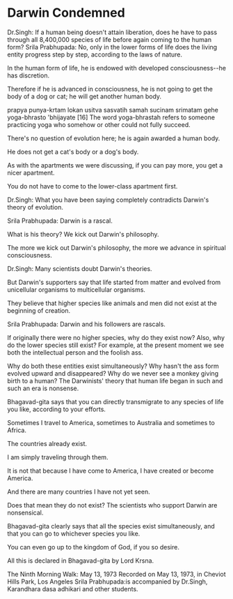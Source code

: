 # Darwin Condemned

Dr.Singh: If a human being doesn't attain liberation, does he have to pass through all 8,400,000 species of life before again coming to the human form? Srila Prabhupada: No, only in the lower forms of life does the living entity progress step by step, according to the laws of nature.

In the human form of life, he is endowed with developed consciousness--he has discretion.

Therefore if he is advanced in consciousness, he is not going to get the body of a dog or cat; he will get another human body.

prapya punya-krtam lokan usitva sasvatih samah sucinam srimatam gehe yoga-bhrasto 'bhijayate [16] The word yoga-bhrastah refers to someone practicing yoga who somehow or other could not fully succeed.

There's no question of evolution here; he is again awarded a human body.

He does not get a cat's body or a dog's body.

As with the apartments we were discussing, if you can pay more, you get a nicer apartment.

You do not have to come to the lower-class apartment first.

Dr.Singh: What you have been saying completely contradicts Darwin's theory of evolution.

Srila Prabhupada: Darwin is a rascal.

What is his theory? We kick out Darwin's philosophy.

The more we kick out Darwin's philosophy, the more we advance in spiritual consciousness.

Dr.Singh: Many scientists doubt Darwin's theories.

But Darwin's supporters say that life started from matter and evolved from unicellular organisms to multicellular organisms.

They believe that higher species like animals and men did not exist at the beginning of creation.

Srila Prabhupada: Darwin and his followers are rascals.

If originally there were no higher species, why do they exist now? Also, why do the lower species still exist? For example, at the present moment we see both the intellectual person and the foolish ass.

Why do both these entities exist simultaneously? Why hasn't the ass form evolved upward and disappeared? Why do we never see a monkey giving birth to a human? The Darwinists' theory that human life began in such and such an era is nonsense.

Bhagavad-gita says that you can directly transmigrate to any species of life you like, according to your efforts.

Sometimes I travel to America, sometimes to Australia and sometimes to Africa.

The countries already exist.

I am simply traveling through them.

It is not that because I have come to America, I have created or become America.

And there are many countries I have not yet seen.

Does that mean they do not exist? The scientists who support Darwin are nonsensical.

Bhagavad-gita clearly says that all the species exist simultaneously, and that you can go to whichever species you like.

You can even go up to the kingdom of God, if you so desire.

All this is declared in Bhagavad-gita by Lord Krsna.

The Ninth Morning Walk: May 13, 1973 Recorded on May 13, 1973, in Cheviot Hills Park, Los Angeles Srila Prabhupada:is accompanied by Dr.Singh, Karandhara dasa adhikari and other students.

